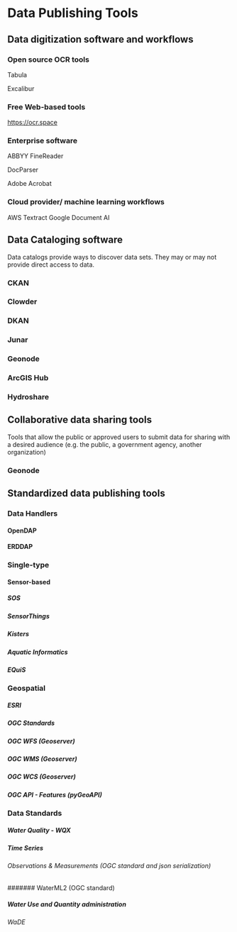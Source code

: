 # Data Publishing Tools

## Data digitization software and workflows

### Open source OCR tools

Tabula

Excalibur

### Free Web-based tools


https://ocr.space

### Enterprise software

ABBYY FineReader

DocParser

Adobe Acrobat

### Cloud provider/ machine learning workflows

AWS Textract
Google Document AI

## Data Cataloging software

Data catalogs provide ways to discover data sets. They may or may not provide direct access to data.

### CKAN

### Clowder

### DKAN

### Junar

### Geonode

### ArcGIS Hub

### Hydroshare

## Collaborative data sharing tools

Tools that allow the public or approved users to submit data for sharing with a desired audience (e.g. the public, a government agency, another organization)

### Geonode

## Standardized data publishing tools

### Data Handlers

#### OpenDAP

#### ERDDAP

### Single-type

#### Sensor-based

##### SOS

##### SensorThings

##### Kisters

##### Aquatic Informatics

##### EQuiS

### Geospatial

##### ESRI

##### OGC Standards

##### OGC WFS (Geoserver)
##### OGC WMS (Geoserver)
##### OGC WCS (Geoserver)
##### OGC API - Features (pyGeoAPI)

### Data Standards

##### Water Quality - WQX
##### Time Series
###### Observations & Measurements (OGC standard and json serialization)
####### WaterML2 (OGC standard)
##### Water Use and Quantity administration
###### WaDE

